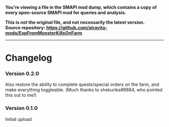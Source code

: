 **You're viewing a file in the SMAPI mod dump, which contains a copy of every open-source SMAPI mod
for queries and analysis.**

**This is _not_ the original file, and not necessarily the latest version.**  
**Source repository: https://github.com/atravita-mods/ExpFromMonsterKillsOnFarm**

----

Changelog
===========

### Version 0.2.0

Also restore the ability to complete quests/special orders on the farm, and make everything toggleable. (Much thanks to shekurika#8884, who pointed this out to me!)

### Version 0.1.0

Initial upload